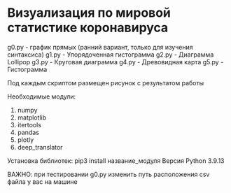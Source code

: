 # Визуализация по мировой статистике коронавируса

g0.py - график прямых (ранний вариант, только для изучения синтаксиса)
g1.py - Упорядоченная гистограмма
g2.py - Диаграмма Lollipop
g3.py - Круговая диаграмма
g4.py - Древовидная карта
g5.py - Гистограмма

Под каждым скриптом размещен рисунок с результатом работы

Необходимые модули:
  1. numpy
  2. matplotlib
  3. itertools
  4. pandas
  5. plotly
  6. deep_translator

Установка библиотек: pip3 install название_модуля
Версия Python 3.9.13

ВАЖНО: при тестировании g0.py изменить путь расположения csv файла у вас на машине
